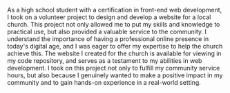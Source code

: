 As a high school student with a certification in front-end web development, I took on a volunteer project to design and develop a website for a local church. This project not only allowed me to put my skills and knowledge to practical use, but also provided a valuable service to the community. I understand the importance of having a professional online presence in today's digital age, and I was eager to offer my expertise to help the church achieve this. The website I created for the church is available for viewing in my code repository, and serves as a testament to my abilities in web development. I took on this project not only to fulfill my community service hours, but also because I genuinely wanted to make a positive impact in my community and to gain hands-on experience in a real-world setting.